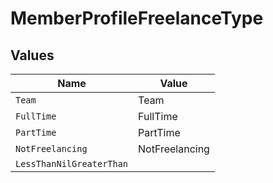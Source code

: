 # MemberProfileFreelanceType


## Values

| Name                     | Value                    |
| ------------------------ | ------------------------ |
| `Team`                   | Team                     |
| `FullTime`               | FullTime                 |
| `PartTime`               | PartTime                 |
| `NotFreelancing`         | NotFreelancing           |
| `LessThanNilGreaterThan` | <nil>                    |